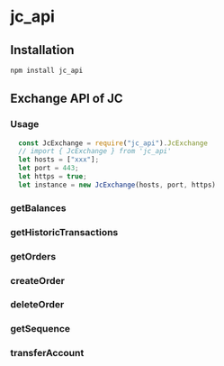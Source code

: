 # jc_api

## Installation

```javascript
npm install jc_api
```

## Exchange API of JC

### Usage

```javascript
  const JcExchange = require("jc_api").JcExchange
  // import { JcExchange } from 'jc_api'
  let hosts = ["xxx"];
  let port = 443;
  let https = true;
  let instance = new JcExchange(hosts, port, https)
```

### getBalances

### getHistoricTransactions

### getOrders

### createOrder

### deleteOrder

### getSequence

### transferAccount